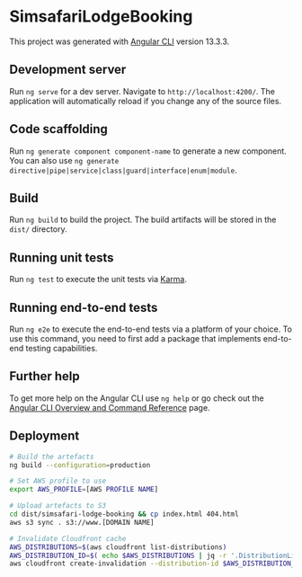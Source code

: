 # SimsafariLodgeBooking

This project was generated with [Angular CLI](https://github.com/angular/angular-cli) version 13.3.3.

## Development server

Run `ng serve` for a dev server. Navigate to `http://localhost:4200/`. The application will automatically reload if you change any of the source files.

## Code scaffolding

Run `ng generate component component-name` to generate a new component. You can also use `ng generate directive|pipe|service|class|guard|interface|enum|module`.

## Build

Run `ng build` to build the project. The build artifacts will be stored in the `dist/` directory.

## Running unit tests

Run `ng test` to execute the unit tests via [Karma](https://karma-runner.github.io).

## Running end-to-end tests

Run `ng e2e` to execute the end-to-end tests via a platform of your choice. To use this command, you need to first add a package that implements end-to-end testing capabilities.

## Further help

To get more help on the Angular CLI use `ng help` or go check out the [Angular CLI Overview and Command Reference](https://angular.io/cli) page.

## Deployment

```bash
# Build the artefacts
ng build --configuration=production

# Set AWS profile to use
export AWS_PROFILE=[AWS PROFILE NAME]

# Upload artefacts to S3
cd dist/simsafari-lodge-booking && cp index.html 404.html
aws s3 sync . s3://www.[DOMAIN NAME]

# Invalidate Cloudfront cache
AWS_DISTRIBUTIONS=$(aws cloudfront list-distributions)
AWS_DISTRIBUTION_ID=$( echo $AWS_DISTRIBUTIONS | jq -r '.DistributionList.Items | map(select(any(.Aliases.Items[]; contains("www.[DOMAIN NAME]")))|.Id)[]')
aws cloudfront create-invalidation --distribution-id $AWS_DISTRIBUTION_ID --paths "/*";
```